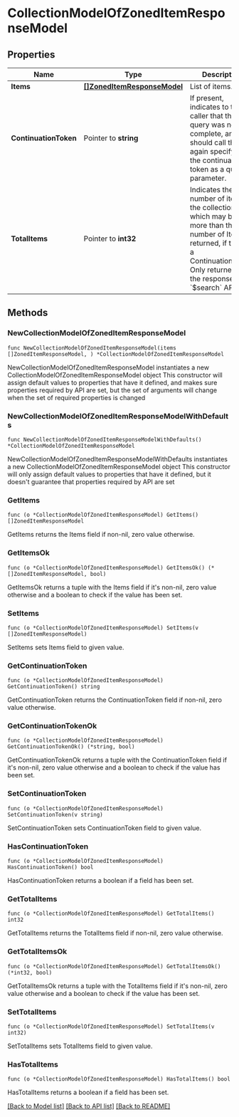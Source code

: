 # CollectionModelOfZonedItemResponseModel

## Properties

Name | Type | Description | Notes
------------ | ------------- | ------------- | -------------
**Items** | [**[]ZonedItemResponseModel**](ZonedItemResponseModel.md) | List of items. | 
**ContinuationToken** | Pointer to **string** | If present, indicates to the caller that the query was not complete, and they should call the API again specifying the continuation token as a query parameter. | [optional] 
**TotalItems** | Pointer to **int32** | Indicates the total number of items in the collection, which may be more than the number of Items returned, if there is a ContinuationToken.  Only returned in the response to &#x60;$search&#x60; APIs. | [optional] 

## Methods

### NewCollectionModelOfZonedItemResponseModel

`func NewCollectionModelOfZonedItemResponseModel(items []ZonedItemResponseModel, ) *CollectionModelOfZonedItemResponseModel`

NewCollectionModelOfZonedItemResponseModel instantiates a new CollectionModelOfZonedItemResponseModel object
This constructor will assign default values to properties that have it defined,
and makes sure properties required by API are set, but the set of arguments
will change when the set of required properties is changed

### NewCollectionModelOfZonedItemResponseModelWithDefaults

`func NewCollectionModelOfZonedItemResponseModelWithDefaults() *CollectionModelOfZonedItemResponseModel`

NewCollectionModelOfZonedItemResponseModelWithDefaults instantiates a new CollectionModelOfZonedItemResponseModel object
This constructor will only assign default values to properties that have it defined,
but it doesn't guarantee that properties required by API are set

### GetItems

`func (o *CollectionModelOfZonedItemResponseModel) GetItems() []ZonedItemResponseModel`

GetItems returns the Items field if non-nil, zero value otherwise.

### GetItemsOk

`func (o *CollectionModelOfZonedItemResponseModel) GetItemsOk() (*[]ZonedItemResponseModel, bool)`

GetItemsOk returns a tuple with the Items field if it's non-nil, zero value otherwise
and a boolean to check if the value has been set.

### SetItems

`func (o *CollectionModelOfZonedItemResponseModel) SetItems(v []ZonedItemResponseModel)`

SetItems sets Items field to given value.


### GetContinuationToken

`func (o *CollectionModelOfZonedItemResponseModel) GetContinuationToken() string`

GetContinuationToken returns the ContinuationToken field if non-nil, zero value otherwise.

### GetContinuationTokenOk

`func (o *CollectionModelOfZonedItemResponseModel) GetContinuationTokenOk() (*string, bool)`

GetContinuationTokenOk returns a tuple with the ContinuationToken field if it's non-nil, zero value otherwise
and a boolean to check if the value has been set.

### SetContinuationToken

`func (o *CollectionModelOfZonedItemResponseModel) SetContinuationToken(v string)`

SetContinuationToken sets ContinuationToken field to given value.

### HasContinuationToken

`func (o *CollectionModelOfZonedItemResponseModel) HasContinuationToken() bool`

HasContinuationToken returns a boolean if a field has been set.

### GetTotalItems

`func (o *CollectionModelOfZonedItemResponseModel) GetTotalItems() int32`

GetTotalItems returns the TotalItems field if non-nil, zero value otherwise.

### GetTotalItemsOk

`func (o *CollectionModelOfZonedItemResponseModel) GetTotalItemsOk() (*int32, bool)`

GetTotalItemsOk returns a tuple with the TotalItems field if it's non-nil, zero value otherwise
and a boolean to check if the value has been set.

### SetTotalItems

`func (o *CollectionModelOfZonedItemResponseModel) SetTotalItems(v int32)`

SetTotalItems sets TotalItems field to given value.

### HasTotalItems

`func (o *CollectionModelOfZonedItemResponseModel) HasTotalItems() bool`

HasTotalItems returns a boolean if a field has been set.


[[Back to Model list]](../README.md#documentation-for-models) [[Back to API list]](../README.md#documentation-for-api-endpoints) [[Back to README]](../README.md)


